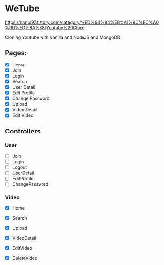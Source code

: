 # WeTube
https://hanbi97.tistory.com/category/%ED%94%84%EB%A1%9C%EC%A0%9D%ED%8A%B8/Youtube%20Clone

Cloning Youtube with Vanilla and NodeJS and MongoDB

## Pages:

- [x] Home
- [x] Join
- [x] Login
- [x] Search
- [x] User Detail
- [x] Edit Profile
- [x] Change Password
- [x] Upload 
- [x] Video Detail
- [x] Edit Video

## Controllers
### User
- [ ] Join
- [ ] Login
- [ ] Logout
- [ ] UserDetail
- [ ] EditProfile
- [ ] ChangePassword

### Video
- [x] Home
- [x] Search
- [x] Upload
- [x] VideoDetail
- [x] EditVideo
- [x] DeleteVideo
  